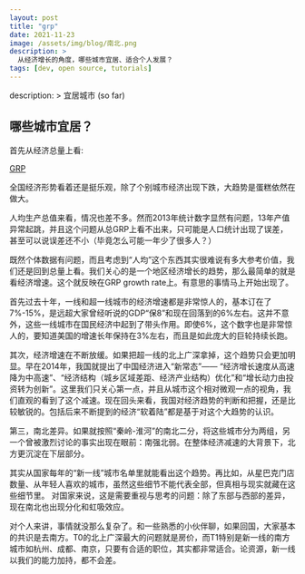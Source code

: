 ```yaml
---
layout: post
title: "grp"
date: 2021-11-23
image: /assets/img/blog/南北.png
description: >
  从经济增长的角度，哪些城市宜居、适合个人发展？
tags: [dev, open source, tutorials]
---
```

description: >
  宜居城市 (so far)

## 哪些城市宜居？

首先从经济总量上看:

[GRP](../../assets/img/blog/grp.png)
 
全国经济形势看着还是挺乐观，除了个别城市经济出现下跌，大趋势是蛋糕依然在做大。

人均生产总值来看，情况也差不多。然而2013年统计数字显然有问题，13年产值异常起跳，并且这个问题从总GRP上看不出来，只可能是人口统计出现了误差，甚至可以说误差还不小（毕竟怎么可能一年少了很多人？）

 

既然个体数据有问题，而且考虑到“人均”这个东西其实很难说有多大参考价值，我们还是回到总量上看。我们关心的是一个地区经济增长的趋势，那么最简单的就是看经济增速。这个就反映在GRP growth rate上。有意思的事情马上开始出现了。

 

首先过去十年，一线和超一线城市的经济增速都是非常惊人的，基本订在了7%-15%，是远超大家曾经听说的GDP“保8”和现在回落到的6%左右。这并不意外，这些一线城市在国民经济中起到了带头作用。即使6%，这个数字也是非常惊人的，要知道美国的增速长年保持在3%左右，而且是如此庞大的巨轮持续长跑。

其次，经济增速在不断放缓。如果把超一线的北上广深拿掉，这个趋势只会更加明显。早在2014年，我国就提出了中国经济进入“新常态”—— “经济增长速度从高速降为中高速”、“经济结构（城乡区域差距、经济产业结构）优化”和“增长动力由投资转为创新”。这里我们只关心第一点，并且从城市这个相对微观一点的视角，我们直观的看到了这个减速。现在回头来看，我国对经济趋势的判断和把握，还是比较敏锐的。包括后来不断提到的经济“软着陆”都是基于对这个大趋势的认识。

第三，南北差异。如果就按照“秦岭-淮河”的南北二分，将这些城市分为两组，另一个曾被激烈讨论的事实出现在眼前：南强北弱。在整体经济减速的大背景下，北方更沉淀在下层部分。


 
 

其实从国家每年的“新一线”城市名单里就能看出这个趋势。再比如，从星巴克门店数量、从年轻人喜欢的城市，虽然这些细节不能代表全部，但真相与现实就藏在这些细节里。 对国家来说，这是需要重视与思考的问题：除了东部与西部的差异，现在南北也出现分化和虹吸效应。

对个人来讲，事情就没那么复杂了。和一些熟悉的小伙伴聊，如果回国，大家基本的共识是去南方。T0的北上广深最大的问题就是房价，而T1特别是新一线的南方城市如杭州、成都、南京，只要有合适的职位，其实都非常适合。论资源，新一线以我们的能力加持，都不会差。


